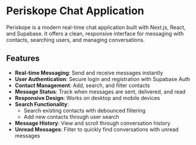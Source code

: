 
# Periskope Chat Application
Periskope is a modern real-time chat application built with Next.js, React, and Supabase. 
It offers a clean, responsive interface for messaging with contacts, searching users, and managing conversations.

## Features
- **Real-time Messaging**: Send and receive messages instantly
- **User Authentication**: Secure login and registration with Supabase Auth
- **Contact Management**: Add, search, and filter contacts
- **Message Status**: Track when messages are sent, delivered, and read
- **Responsive Design**: Works on desktop and mobile devices
- **Search Functionality**: 
  - Search existing contacts with debounced filtering
  - Add new contacts through user search
- **Message History**: View and scroll through conversation history
- **Unread Messages**: Filter to quickly find conversations with unread messages 
    
        
